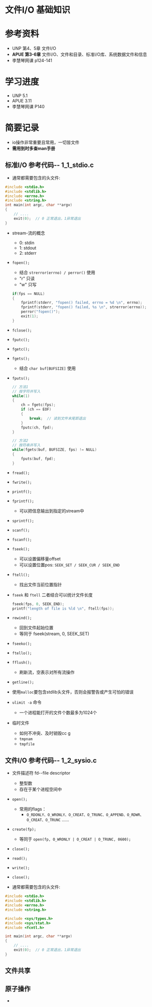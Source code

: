 <!--
 * @Author: yao fanghao
 * @Date: 2023-04-20 22:20:30
 * @LastEditTime: 2023-04-22 11:54:28
 * @LastEditors: yao fanghao
-->
# 文件I/O 基础知识

# 参考资料

* UNP 第4、5章 文件I/O
* **APUE 第3-6章** 文件I/O、文件和目录、标准I/O库、系统数据文件和信息
* 李慧琴网课 p124-141

# 学习进度

* UNP 5.1
* APUE 3.11
* 李慧琴网课 P140

# 简要记录

* io操作非常重要且常用，一切皆文件
* **需用到时多查man手册**

## 标准I/O 参考代码-- 1_1_stdio.c

* 通常都需要包含的头文件:

```C
#include <stdio.h>
#include <stdlib.h>
#include <errno.h>
#include <string.h>
int main(int argc, char **argv)
{
    // ....
    exit(0);  // 0 正常退出，1异常退出
}
```

* stream-流的概念
  * 0: stdin
  * 1: stdout
  * 2: stderr

* ```fopen();```
  * 结合 ```strerror(errno) / perror()``` 使用
  * "r" 只读
  * "w" 只写

  ```C
  if(fps == NULL)
  {
      fprintf(stderr, "fopen() failed, errno = %d \n", errno);
      fprintf(stderr, "fopen() failed, %s \n", strerror(errno)); 
      perror("fopen()");
      exit(1);
  }
  ```

* ```fclose();```

* ```fputc();```
* ```fgetc();```
* ```fgets();```
  * 结合 ```char buf[BUFSIZE]``` 使用
* ```fputs();```

    ```C
    // 方法1
    // 按字符并写入    
    while(1)
    {
        ch = fgetc(fps);
        if (ch == EOF)
        {
            break;  // 读到文件末尾即退出
        }
        fputc(ch, fpd);
    }

    // 方法2
    // 按符串并写入
    while(fgets(buf, BUFSIZE, fps) != NULL)
    {
        fputs(buf, fpd);
    }
    ```

* ```fread();```
* ```fwrite();```
  
* ```printf();```  
* ```fprintf();```
  * 可以把信息输出到指定的stream中
* ```sprintf();```
* ```scanf();```
* ```fscanf();```

* ```fseek();```
  * 可以设置偏移量offset
  * 可以设置位置pos: ```SEEK_SET / SEEK_CUR / SEEK_END```
* ```ftell();```
  * 找出文件当前位置指针
* ```fseek``` 和 ```ftell``` 二者结合可以统计文件长度

  ```C
  fseek(fps, 0, SEEK_END);
  printf("length of file is %ld \n", ftell(fps));
  ```

* ```rewind();```
  * 回到文件起始位置
  * 等同于 fseek(stream, 0, SEEK_SET)

* ```fseeko();```
* ```ftello();```

* ```fflush();```
  * 刷新流，空表示对所有流操作

* ```getline();```

* 使用```malloc```要包含stdlib头文件，否则会报警告或产生可怕的错误
  
* ```ulimit -a``` 命令
  * 一个进程能打开的文件个数最多为1024个

* 临时文件
  * 如何不冲突、及时销毁cc g
  * ```tmpnam```
  * ```tmpfile```

## 文件I/O 参考代码-- 1_2_sysio.c

* 文件描述符 fd--file descriptor
  * 整型数
  * 存在于某个进程空间中

* ```open();```
  * 常用的flags：
    * ```O_RDONLY、O_WRONLY、O_CREAT、O_TRUNC、O_APPEND、O_RDWR、O_CREAT、O_TRUNC``` ......
* ```create(fp);``` 
    * 等同于 ```open(fp, O_WRONLY | O_CREAT | O_TRUNC, 0600);```

* ```close();```

* ```read();```
* ```write();```
* ```close();```
  
* 通常都需要包含的头文件:

```C
#include <stdio.h>
#include <stdlib.h>
#include <errno.h>
#include <string.h>

#include <sys/types.h>
#include <sys/stat.h>
#include <fcntl.h>

int main(int argc, char **argv)
{
    // ....
    exit(0);  // 0 正常退出，1异常退出
}
```

## 文件共享

## 原子操作

* 

